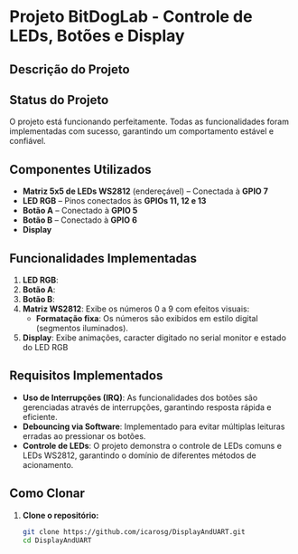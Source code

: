 # Projeto BitDogLab - Controle de LEDs, Botões e Display

## Descrição do Projeto



## Status do Projeto

O projeto está funcionando perfeitamente. Todas as funcionalidades foram implementadas com sucesso, garantindo um comportamento estável e confiável.

## Componentes Utilizados

- **Matriz 5x5 de LEDs WS2812** (endereçável) – Conectada à **GPIO 7**
- **LED RGB** – Pinos conectados às **GPIOs 11, 12 e 13**
- **Botão A** – Conectado à **GPIO 5**
- **Botão B** – Conectado à **GPIO 6**
- **Display**

## Funcionalidades Implementadas

1. **LED RGB**: 
2. **Botão A**: 
3. **Botão B**: 
4. **Matriz WS2812**: Exibe os números 0 a 9 com efeitos visuais:
   - **Formatação fixa**: Os números são exibidos em estilo digital (segmentos iluminados).
5. **Display**: Exibe animações, caracter digitado no serial monitor e estado do LED RGB

## Requisitos Implementados

- **Uso de Interrupções (IRQ)**: As funcionalidades dos botões são gerenciadas através de interrupções, garantindo resposta rápida e eficiente.
- **Debouncing via Software**: Implementado para evitar múltiplas leituras erradas ao pressionar os botões.
- **Controle de LEDs**: O projeto demonstra o controle de LEDs comuns e LEDs WS2812, garantindo o domínio de diferentes métodos de acionamento.

## Como Clonar

1. **Clone o repositório:**
   ```bash
   git clone https://github.com/icarosg/DisplayAndUART.git
   cd DisplayAndUART
   ```

